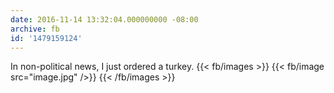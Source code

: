 ```yaml
---
date: 2016-11-14 13:32:04.000000000 -08:00
archive: fb
id: '1479159124'
---
```


In non-political news, I just ordered a turkey.
{{< fb/images >}}
{{< fb/image src="image.jpg" />}}
{{< /fb/images >}}
